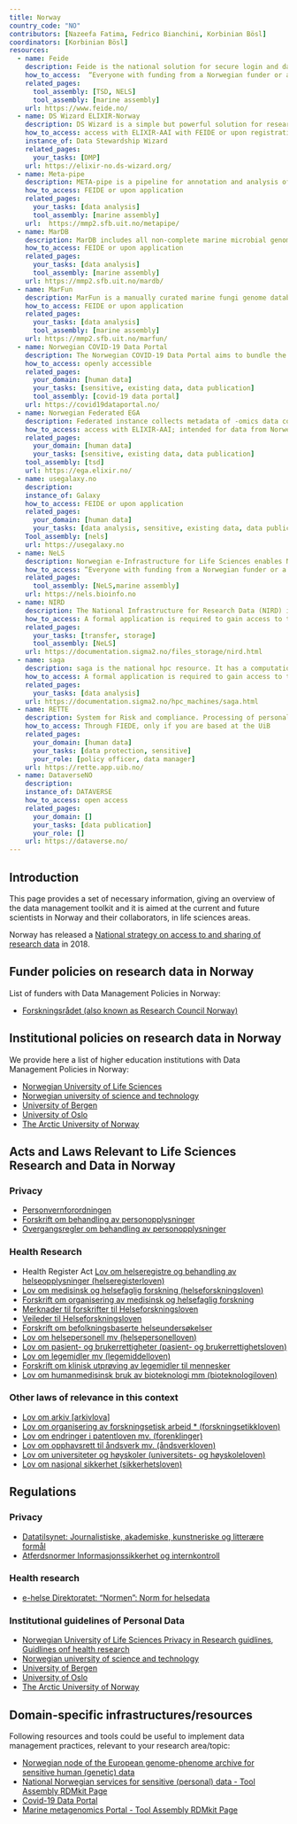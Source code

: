 ```yaml
---
title: Norway
country_code: "NO"
contributors: [Nazeefa Fatima, Fedrico Bianchini, Korbinian Bösl]
coordinators: [Korbinian Bösl]
resources:
  - name: Feide
    description: Feide is the national solution for secure login and data exchange in education and research. Feide can be linked with ELIXIR-AAI through eduGAIN.
    how_to_access:  “Everyone with funding from a Norwegian funder or a project at one of universities can get access.”
    related_pages:
      tool_assembly: [TSD, NELS]
      tool_assembly: [marine assembly]
    url: https://www.feide.no/
  - name: DS Wizard ELIXIR-Norway
    description: DS Wizard is a simple but powerful solution for researchers to help them understand what is needed for a good, FAIR-oriented Data Stewardship, and to help them build their own Data Management Plans. The template we provide in this instance provides additional guidance on resources, laws and regulations in Norway.
    how_to_access: access with ELIXIR-AAI with FEIDE or upon registration
    instance_of: Data Stewardship Wizard
    related_pages:
      your_tasks: [DMP]
    url: https://elixir-no.ds-wizard.org/ 
  - name: Meta-pipe
    description: META-pipe is a pipeline for annotation and analysis of marine metagenomics samples, which provides insight into phylogenetic diversity, metabolic and functional potential of environmental communities.
    how_to_access: FEIDE or upon application
    related_pages:
      your_tasks: [data analysis]
      tool_assembly: [marine assembly]
    url:  https://mmp2.sfb.uit.no/metapipe/
  - name: MarDB
    description: MarDB includes all non-complete marine microbial genomes regardless of level of completeness. Each entry contains 120 metadata fields including information about sampling environment or host, organism and taxonomy, phenotype, pathogenicity, assembly and annotation.
    how_to_access: FEIDE or upon application
    related_pages:
      your_tasks: [data analysis]
      tool_assembly: [marine assembly]
    url: https://mmp2.sfb.uit.no/mardb/
  - name: MarFun
    description: MarFun is a manually curated marine fungi genome database.
    how_to_access: FEIDE or upon application
    related_pages:
      your_tasks: [data analysis]
      tool_assembly: [marine assembly]
    url: https://mmp2.sfb.uit.no/marfun/
  - name: Norwegian COVID-19 Data Portal
    description: The Norwegian COVID-19 Data Portal aims to bundle the Norwegian research efforts and offers guidelines, tools, databases and services to support Norwegian COVID-19 researchers.
    how_to_access: openly accessible 
    related_pages:
      your_domain: [human data]
      your_tasks: [sensitive, existing data, data publication]
      tool_assembly: [covid-19 data portal]
    url: https://covid19dataportal.no/
  - name: Norwegian Federated EGA
    description: Federated instance collects metadata of -omics data collections stored in national or regional archives and makes them available for search through the main EGA portal. With this solution, sensitive data will not physically leave the country, but will reside on TSD.
    how_to_access: access with ELIXIR-AAI; intended for data from Norwegian institutions
    related_pages:
      your_domain: [human data]
      your_tasks: [sensitive, existing data, data publication]
    tool_assembly: [tsd]
    url: https://ega.elixir.no/
  - name: usegalaxy.no
    description: 
    instance_of: Galaxy
    how_to_access: FEIDE or upon application
    related_pages:
      your_domain: [human data]
      your_tasks: [data analysis, sensitive, existing data, data publication]
    Tool_assembly: [nels]
    url: https://usegalaxy.no
  - name: NeLS
    description: Norwegian e-Infrastructure for Life Sciences enables Norwegian life scientists and their international collaborators to store, share, archive, and analyse their omics-scale data
    how_to_access: “Everyone with funding from a Norwegian funder or a project at one of the health regions or universities can get access through FEIDE or upon application for collaborators.”
    related_pages:
      tool_assembly: [NeLS,marine assembly]
    url: https://nels.bioinfo.no
  - name: NIRD
    description: The National Infrastructure for Research Data (NIRD) infrastructure offers storage services, archiving services, and processing capacity for computing on the stored data. It offers services and capacities to any scientific discipline that requires access to advanced, large-scale, or high-end resources for storing, processing, publishing research data or searching digital databases and collections. This service is owned and operated by [UNINETT Sigma2](https://www.sigma2.no). 
    how_to_access: A formal application is required to gain access to the storage services . The process is explained at the [How to apply for a user account](https://www.sigma2.no/how-apply-user-account) page.
    related_pages:
      your_tasks: [transfer, storage]
      tool_assembly: [NeLS]
    url: https://documentation.sigma2.no/files_storage/nird.html
  - name: saga
    description: saga is the national hpc resource. It has a computational capacity of approximately 140 million CPU hours a year and a life expectancy of four year, until 2023. The Norwegian academic high-performance computing and storage infrastructure is maintained by [Sigma2 NRIS](https://sigma2.no/nris), which is a joint collaboration between UiO, UiB, NTNU, UiT, and [UNINETT Sigma2](https://www.sigma2.no/).
    how_to_access: A formal application is required to gain access to the storage services . The process is explained at the [How to apply for a user account](https://www.sigma2.no/how-apply-user-account) page.
    related_pages:
      your_tasks: [data analysis]
    url: https://documentation.sigma2.no/hpc_machines/saga.html
  - name: RETTE
    description: System for Risk and compliance. Processing of personal data in research and student projects at UiB.
    how_to_access: Through FIEDE, only if you are based at the UiB
    related_pages:
      your_domain: [human data]
      your_tasks: [data protection, sensitive]
      your_role: [policy officer, data manager]
    url: https://rette.app.uib.no/
  - name: DataverseNO
    description: 
    instance_of: DATAVERSE
    how_to_access: open access
    related_pages:
      your_domain: []
      your_tasks: [data publication]
      your_role: []
    url: https://dataverse.no/
---
```


<!---Following information for the page text. All fields are optional--->
<!---If the information is already in another resource, please include the link instead of duplicating information--->
<!---Please focus on resources that are relevant for the whole country for life sciences--->

## Introduction

This page provides a set of necessary information, giving an overview of the data management toolkit and it is aimed at the current and future scientists in Norway and their collaborators, in life sciences areas.

<!---General RDM considerations for your country, how to deal with RDM on a national level--->
Norway has released a 
[National strategy on access to and sharing of research data](https://www.regjeringen.no/en/dokumenter/national-strategy-on-access-to-and-sharing-of-research-data/id2582412/?ch=1) in 2018.


##  Funder policies on research data in Norway

List of funders with Data Management Policies in Norway:

* [Forskningsrådet (also known as Research Council Norway)](https://www.forskningsradet.no/contentassets/e4cd6d2c23cf49d4989bb10c5eea087a/the-research-council-of-norways-policy-for-open-access-to-research-data.pdf) 

##  Institutional policies on research data in Norway

We provide here a list of higher education institutions with Data Management Policies in Norway:

* [Norwegian University of Life Sciences](https://www.nmbu.no/download/file/fid/31742)
* [Norwegian university of science and technology](https://www.ntnu.edu/policy-for-open-science)
* [University of Bergen](https://www.uib.no/en/ub/111372/research-data)
* [University of Oslo](https://www.uio.no/english/for-employees/support/research/research-data-management/policies-and-guidelines/index.html)
* [The Arctic University of Norway](https://en.uit.no/regelverk/sentraleregler#innhold_740835)

## Acts and Laws Relevant to Life Sciences Research and Data in Norway
### Privacy
* [Personvernforordningen](https://lovdata.no/dokument/RFA/lov/2000-04-14-31)
* [Forskrift om behandling av personopplysninger](https://lovdata.no/dokument/SF/forskrift/2018-06-15-876)
* [Overgangsregler om behandling av personopplysninger](https://lovdata.no/dokument/SF/forskrift/2018-06-15-877)

### Health Research
* Health Register Act [Lov om helseregistre og behandling av helseopplysninger (helseregisterloven)](https://lovdata.no/dokument/NL/lov/2014-06-20-43)
* [Lov om medisinsk og helsefaglig forskning (helseforskningsloven)](https://lovdata.no/dokument/LTI/lov/2008-06-20-44)
* [Forskrift om organisering av medisinsk og helsefaglig forskning](http://www.lovdata.no/for/sf/ho/ho-20090701-0955.html)
* [Merknader til forskrifter til  Helseforskningsloven](http://www.regjeringen.no/nb/dep/hod/dok/lover_regler/forskrifter/2009/helseforskningsloven.html?id=570542)
* [Veileder til Helseforskningsloven](http://www.regjeringen.no/nb/dep/hod/dok/veiledninger_og_brosjyrer/2010/Veileder-til-lov-20-juni-2008-nr-44-om-medisinsk-og-helsefaglig-forskning-helseforskningsloven.html?id=599512)
* [Forskrift om befolkningsbaserte helseundersøkelser](https://lovdata.no/dokument/SF/forskrift/2018-04-27-645)
* [Lov om helsepersonell mv (helsepersonelloven)](http://www.lovdata.no/all/nl-19990702-064.html)
* [Lov om pasient- og brukerrettigheter (pasient- og brukerrettighetsloven)](http://www.lovdata.no/all/nl-19990702-063.html)
* [Lov om legemidler mv (legemiddelloven)](http://www.lovdata.no/all/nl-19921204-132.html)
* [Forskrift om klinisk utprøving av legemidler til mennesker](http://www.lovdata.no/for/sf/ho/ho-20091030-1321.html)
* [Lov om humanmedisinsk bruk av bioteknologi mm (bioteknologiloven)](https://lovdata.no/dokument/NL/lov/2003-12-05-100)

### Other laws of relevance in this context
* [Lov om arkiv [arkivlova]](https://lovdata.no/dokument/NL/lov/1992-12-04-126)
* [Lov om organisering av forskningsetisk arbeid * (forskningsetikkloven)](https://lovdata.no/dokument/NL/lov/2017-04-28-23)
* [Lov om endringer i patentloven mv. (forenklinger)](https://lovdata.no/dokument/NL/lov/2017-04-28-23)
* [Lov om opphavsrett til åndsverk mv. (åndsverkloven)](https://lovdata.no/dokument/NL/lov/2018-06-15-40)
* [Lov om universiteter og høyskoler (universitets- og høyskoleloven)](https://lovdata.no/dokument/NL/lov/2005-04-01-15)
* [Lov om nasjonal sikkerhet (sikkerhetsloven)](https://lovdata.no/dokument/NL/lov/2018-06-01-24)

## Regulations
### Privacy
* [Datatilsynet: Journalistiske, akademiske, kunstneriske og litterære formål](https://www.datatilsynet.no/regelverk-og-verktoy/lover-og-regler/personvern-vs.-ytringsfrihet/)
* [Atferdsnormer Informasjonssikkerhet og internkontroll](https://www.datatilsynet.no/regelverk-og-verktoy/atferdsnorm/)

### Health research
* [e-helse Direktoratet: “Normen”: Norm for helsedata](https://ehelse.no/normen)

### Institutional guidelines of Personal Data

* [Norwegian University of Life Sciences Privacy in Research guidlines](https://innsida.ntnu.no/wiki/-/wiki/English/Collection+of+personal+data+for+research+projects), [Guidlines onf health research](https://innsida.ntnu.no/helseforskning)
* [Norwegian university of science and technology](https://www.nmbu.no/en/research/for_researchers/researchdata/node/34780)
* [University of Bergen](https://www.uib.no/en/ub/111372/research-data)
* [University of Oslo](https://www.uio.no/english/for-employees/support/privacy-dataprotection/personal-data-in-research.html)
* [The Arctic University of Norway](https://uit.no/Content/755221/cache=1637158889000/Retningslinjer+for+behandling+av+personopplysningar+i+forskings-+og+studentprosjekt+ved+UiT+%28oppdatert+300921%29.pdf)

## Domain-specific infrastructures/resources
Following resources and tools could be useful to implement data management practices, relevant to your research area/topic:

* [Norwegian node of the European genome-phenome archive for sensitive human (genetic) data](https://ega.elixir.no/)
* [National Norwegian services for sensitive (personal) data - Tool Assembly RDMkit Page](https://rdmkit.elixir-europe.org/tsd_assembly.html)
* [Covid-19 Data Portal](https://bedroesb.github.io/rdmkit/covid19_data_portal.html)
* [Marine metagenomics Portal - Tool Assembly RDMkit Page](https://rdmkit.elixir-europe.org/marine_metagenomics_assembly.html)
